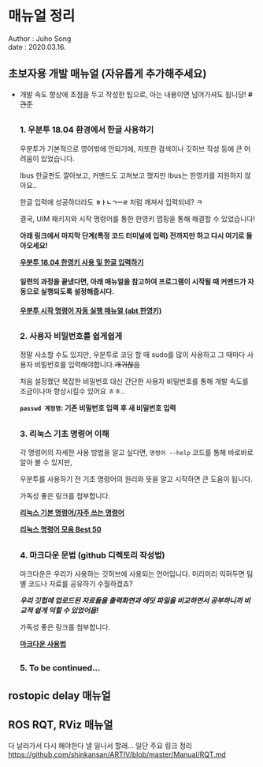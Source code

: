#  매뉴얼 정리
Author : Juho Song <br/>
date : 2020.03.16.

## 초보자용 개발 매뉴얼 (자유롭게 추가해주세요)

* 개발 속도 향상에 초점을 두고 작성한 팁으로, 아는 내용이면 넘어가셔도 됩니당! ~~#관준~~

  ##
  ### 1. 우분투 18.04 환경에서 한글 사용하기   
  
  우분투가 기본적으로 영어밖에 안되기에, 저또한 검색이나 깃허브 작성 등에 큰 어려움이 있었습니다.
   
  Ibus 한글판도 깔아보고, 커맨드도 고쳐보고 했지만 Ibus는 한영키를 지원하지 않아요..
  
  한글 입력에 성공하더라도 __`ㅎㅏㄴㄱㅡㄹ`__ 처럼 깨져서 입력되네? ㅋ
  
  결국, UIM 패키지와 시작 명령어를 통한 한영키 맵핑을 통해 해결할 수 있었습니다!
  
  __아래 링크에서 마지막 단계(특정 코드 터미널에 입력) 전까지만 하고 다시 여기로 돌아오세요!__
  
  __[우분투 18.04 한영키 사용 및 한글 입력하기](https://pangtrue.tistory.com/70)__
  
  #### 일련의 과정을 끝냈다면, 아래 매뉴얼을 참고하여 프로그램이 시작될 때 커맨드가 자동으로 실행되도록 설정해줍시다.
  
  __[우분투 시작 명령어 자동 실행 매뉴얼 (abt 한영키)](https://github.com/shinkansan/ARTIV/blob/master/Manual/Startup_Setting_Hangul.md)__
  
  ##
  ### 2. 사용자 비밀번호를 쉽게쉽게
  
   정말 사소할 수도 있지만, 우분투로 코딩 할 때 sudo를 많이 사용하고 그 때마다 사용자 비밀번호를 입력해야합니다.~~개귀찮음~~
   
  처음 설정했던 복잡한 비밀번호 대신 간단한 사용자 비밀번호를 통해 개발 속도를 조금이나마 향상시킬수 있어요 ㅎㅎ..
  
  
  __`passwd 계정명`: 기존 비밀번호 입력 후 새 비밀번호 입력__
  
  ##
  ### 3. 리눅스 기초 명령어 이해
  
   각 명령어의 자세한 사용 방법을 알고 싶다면, `명령어 --help` 코드를 통해 바로바로 알아 볼 수 있지만, 
   
  우분투를 사용하기 전 기초 명령어의 원리와 뜻을 알고 시작하면 큰 도움이 됩니다.
  
  가독성 좋은 링크를 첨부합니다.
  
  __[리눅스 기본 명령어/자주 쓰는 명령어](https://itholic.github.io/linux-basic-command/)__
  
  __[리눅스 명령어 모음 Best 50](https://dora-guide.com/linux-commands/)__
  
  ##
  ### 4. 마크다운 문법 (github 디렉토리 작성법)
  
  마크다운은 우리가 사용하는 깃허브에 사용되는 언어입니다. 미리미리 익혀두면 팀별 코드나 자료를 공유하기 수월하겠죠?
  
  **_우리 깃헙에 업로드된 자료들을 출력화면과 에딧 파일을 비교하면서 공부하니까 비교적 쉽게 익힐 수 있었어욥!_**
  
  가독성 좋은 링크를 첨부합니다.
  
  __[마크다운 사용법](https://gist.github.com/ihoneymon/652be052a0727ad59601)__
  
  ##
  ### 5. To be continued... 
  
  ##

## rostopic delay 매뉴얼

## ROS RQT, RViz 매뉴얼

  다 날라가서 다시 해야한다 낼 일나서 할래... 일단 주요 링크 정리 https://github.com/shinkansan/ARTIV/blob/master/Manual/RQT.md 

